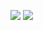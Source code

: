 ![](https://github-readme-stats.vercel.app/api?username=vuchaev2015&theme=react&show_icons=true&line_height=20&locale=en&include_all_commits=true&count_private=true)
![](https://github-readme-stats.vercel.app/api/top-langs/?username=vuchaev2015&theme=react&layout=compact&langs_count=10&hide=css,scss)
